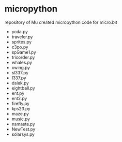 # micropython
repository of Mu created micropython code for micro:bit

* yoda.py
* traveler.py
* sprites.py
* c3po.py
* spGame1.py
* tricorder.py
* whales.py
* xwing.py
* sl337.py
* l337.py
* dalek.py
* eightball.py
* ent.py
* ent2.py
* firefly.py
* kps23.py
* maze.py
* music.py
* namaste.py
* NewTest.py
* solarsys.py
